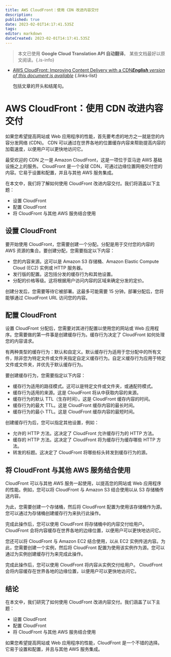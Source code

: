 ```yaml
---
title: AWS CloudFront：使用 CDN 改进内容交付
description: 
published: true
date: 2023-02-01T14:17:41.535Z
tags: 
editor: markdown
dateCreated: 2023-02-01T14:17:41.535Z
---
```


> 本文已使用 **Google Cloud Translation API 自动翻译**。
某些文档最好以原文阅读。{.is-info}

- [AWS CloudFront: Improving Content Delivery with a CDN***English** version of this document is available*](/en/Knowledge-base/Cloud/aws-cloudfront-improving-content-delivery-with-a-cdn)
{.links-list}


  包括文章的开头和结尾句。

# AWS CloudFront：使用 CDN 改进内容交付

如果您希望提高网站或 Web 应用程序的性能，首先要考虑的地方之一就是您的内容分发网络 (CDN)。 CDN 可以通过在世界各地的位置缓存内容来帮助提高内容的加载速度，以便用户可以更快地访问它。

最受欢迎的 CDN 之一是 Amazon CloudFront，这是一项位于亚马逊 AWS 基础设施之上的服务。 CloudFront 是一个全球 CDN，可通过边缘位置网络交付您的内容。它易于设置和配置，并且与其他 AWS 服务集成。

在本文中，我们将了解如何使用 CloudFront 改进内容交付。我们将涵盖以下主题：

- 设置 CloudFront
- 配置 CloudFront
- 将 CloudFront 与其他 AWS 服务结合使用

## 设置 CloudFront

要开始使用 CloudFront，您需要创建一个分配。分配是用于交付您的内容的 AWS 资源的集合。要创建分配，您需要指定以下内容：

- 您的内容来源。这可以是 Amazon S3 存储桶、Amazon Elastic Compute Cloud (EC2) 实例或 HTTP 服务器。
- 发行版的配置。这包括分发的缓存行为和其他设置。
- 分配的价格等级。这将根据用户访问内容的区域来确定分发的定价。

创建分发后，您需要等待它被部署。这最多可能需要 15 分钟。部署分配后，您将能够通过 CloudFront URL 访问您的内容。

## 配置 CloudFront

设置 CloudFront 分配后，您需要对其进行配置以使用您的网站或 Web 应用程序。您需要做的第一件事是创建缓存行为。缓存行为决定了 CloudFront 如何处理您的内容请求。

有两种类型的缓存行为：默认和自定义。默认缓存行为适用于您分配中的所有文件，除非您为特定文件或文件夹指定自定义缓存行为。自定义缓存行为应用于特定文件或文件夹，并优先于默认缓存行为。

要创建缓存行为，您需要指定以下内容：

- 缓存行为适用的路径模式。这可以是特定文件或文件夹，或通配符模式。
- 缓存行为适用的来源。这是 CloudFront 将从中获取内容的来源。
- 缓存行为的默认 TTL（生存时间）。这是 CloudFront 缓存内容的时间。
- 缓存行为的最大 TTL。这是 CloudFront 缓存内容的最长时间。
- 缓存行为的最小 TTL。这是 CloudFront 缓存内容的最短时间。

创建缓存行为后，您可以指定其他设置，例如：

- 允许的 HTTP 方法。这决定了 CloudFront 允许缓存行为的 HTTP 方法。
- 缓存的 HTTP 方法。这决定了 CloudFront 将为缓存行为缓存哪些 HTTP 方法。
- 转发的标题。这决定了 CloudFront 将哪些标头转发到缓存行为的源。

## 将 CloudFront 与其他 AWS 服务结合使用

CloudFront 可以与其他 AWS 服务一起使用，以提高您的网站或 Web 应用程序的性能。例如，您可以将 CloudFront 与 Amazon S3 结合使用以从 S3 存储桶传送内容。

为此，您需要创建一个存储桶，然后将 CloudFront 配置为使用该存储桶作为源。您可以通过为存储桶创建缓存行为来执行此操作。

完成此操作后，您可以使用 CloudFront 将存储桶中的内容交付给用户。 CloudFront 会将内容缓存在世界各地的边缘位置，以便用户可以更快地访问它。

您还可以将 CloudFront 与 Amazon EC2 结合使用，以从 EC2 实例传送内容。为此，您需要创建一个实例，然后将 CloudFront 配置为使用该实例作为源。您可以通过为实例创建缓存行为来完成此操作。

完成此操作后，您可以使用 CloudFront 将内容从实例交付给用户。 CloudFront 会将内容缓存在世界各地的边缘位置，以便用户可以更快地访问它。

## 结论

在本文中，我们研究了如何使用 CloudFront 改进内容交付。我们涵盖了以下主题：

- 设置 CloudFront
- 配置 CloudFront
- 将 CloudFront 与其他 AWS 服务结合使用

如果您希望提高网站或 Web 应用程序的性能，CloudFront 是一个不错的选择。它易于设置和配置，并且与其他 AWS 服务集成。